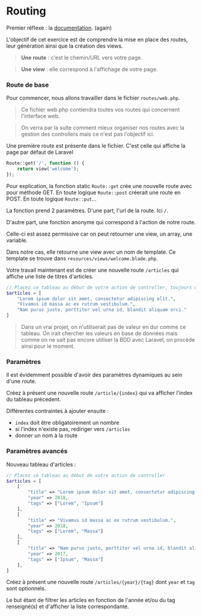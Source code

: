 # Routing

Premier réflexe : la [documentation](https://laravel.com/docs/master/routing). (again)

L'objectif de cet exercice est de comprendre la mise en place des routes, leur génération ainsi que la création des views.

> **Une route** : c'est le chemin/URL vers votre page.

> **Une view** : elle correspond à l'affichage de votre page.


### Route de base

Pour commencer, nous allons travailler dans le fichier `routes/web.php`.

> Ce fichier web.php contiendra toutes vos routes qui concernent l'interface web.
 
> On verra par la suite comment mieux organiser nos routes avec la gestion des controllers mais ce n'est pas l'objectif ici.

Une première route est présente dans le fichier. C'est celle qui affiche la page par défaut de Laravel

```php
Route::get('/', function () {
    return view('welcome');
});
```

Pour explication, la fonction static `Route::get` crée une nouvelle route avec pour méthode GET.
En toute logique `Route::post` créerait une route en POST. En toute logique `Route::put`...

La fonction prend 2 paramètres. D'une part, l'url de la route. Ici `/`.

D'autre part, une fonction anonyme qui correspond à l'action de notre route.

Celle-ci est assez permissive car on peut retourner une view, un array, une variable.

Dans notre cas, elle retourne une view avec un nom de template. Ce template se trouve dans `resources/views/welcome.blade.php`.


Votre travail maintenant est de créer une nouvelle route `/articles` qui affiche une liste de titres d'articles.

```php
// Placez ce tableau au début de votre action de controller, toujours dans web.php
$articles = [
    "Lorem ipsum dolor sit amet, consectetur adipiscing elit.",
    "Vivamus id massa ac ex rutrum vestibulum.",
    "Nam purus justo, porttitor vel urna id, blandit aliquam orci."
]
```
> Dans un vrai projet, on n'utiliserait pas de valeur en dur comme ce tableau. On irait chercher les valeurs en base de données mais comme on ne sait pas encore utiliser la BDD avec Laravel, on procède ainsi pour le moment.

### Paramètres

Il est évidemment possible d'avoir des paramètres dynamiques au sein d'une route.

Créez à présent une nouvelle route `/article/{index}` qui va afficher l'index du tableau précedent.

Différentes contraintes à ajouter ensuite :
- `index` doit être obligatoirement un nombre
- si l'index n'existe pas, rediriger vers `/articles`
- donner un nom à la route
    
    
### Paramètres avancés

Nouveau tableau d'articles :

```php
// Placez ce tableau au début de votre action de controller
$articles = [
    [
        "title" => "Lorem ipsum dolor sit amet, consectetur adipiscing elit.",
        "year" => 2018,
        "tags" => ["Lorem", "Ipsum"]
    ],
    [
        "title" => "Vivamus id massa ac ex rutrum vestibulum.",
        "year" => 2018,
        "tags" => ["Lorem", "Massa"]
    ],
    [
        "title" => "Nam purus justo, porttitor vel urna id, blandit aliquam orci.",
        "year" => 2017,
        "tags" => ["Ipsum", "Massa"]
    ],
]
```

Créez à présent une nouvelle route `/articles/{year}/{tag}` dont `year` et `tag` sont optionnels.

Le but étant de filtrer les articles en fonction de l'année et/ou du tag renseigné(s) et d'afficher la liste correspondante.


